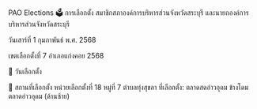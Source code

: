 PAO Elections
🗳️ การเลือกตั้ง สมาชิกสภาองค์การบริหารส่วนจังหวัดสระบุรี และนายกองค์การบริหารส่วนจังหวัดสระบุรี
<p> </p>
วันเสาร์ที่ 1 กุมภาพันธ์ พ.ศ. 2568
<p> </p>
เขตเลือกตั้งที่ 7 อำเภอแก่งคอย 2568 

📅 วันเลือกตั้ง


📍 สถานที่เลือกตั้ง
หน่วยเลือกตั้งที่ 18
หมู่ที่ 7 ตำบลทุ่งสุขลา
ที่เลือกตั้ง: ตลาดสดอ่าวอุดม ข้างโดมตลาดอ่าวอุดม (ด้านซ้าย)

